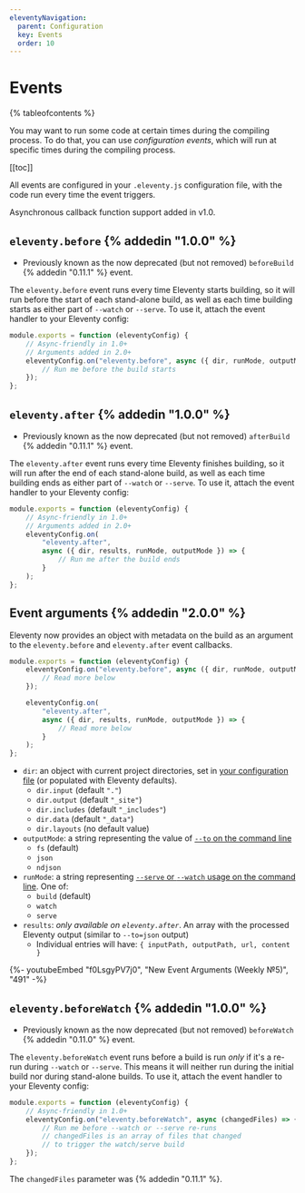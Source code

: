 ```yaml
---
eleventyNavigation:
  parent: Configuration
  key: Events
  order: 10
---
```


# Events

{% tableofcontents %}

You may want to run some code at certain times during the compiling process. To do that, you can use _configuration events_, which will run at specific times during the compiling process.

[[toc]]

All events are configured in your `.eleventy.js` configuration file, with the code run every time the event triggers.

Asynchronous callback function support added in v1.0.

## `eleventy.before` {% addedin "1.0.0" %}

- Previously known as the now deprecated (but not removed) `beforeBuild` {% addedin "0.11.1" %} event.

The `eleventy.before` event runs every time Eleventy starts building, so it will run before the start of each stand-alone build, as well as each time building starts as either part of `--watch` or `--serve`. To use it, attach the event handler to your Eleventy config:

```js
module.exports = function (eleventyConfig) {
	// Async-friendly in 1.0+
	// Arguments added in 2.0+
	eleventyConfig.on("eleventy.before", async ({ dir, runMode, outputMode }) => {
		// Run me before the build starts
	});
};
```

## `eleventy.after` {% addedin "1.0.0" %}

- Previously known as the now deprecated (but not removed) `afterBuild` {% addedin "0.11.1" %} event.

The `eleventy.after` event runs every time Eleventy finishes building, so it will run after the end of each stand-alone build, as well as each time building ends as either part of `--watch` or `--serve`. To use it, attach the event handler to your Eleventy config:

```js
module.exports = function (eleventyConfig) {
	// Async-friendly in 1.0+
	// Arguments added in 2.0+
	eleventyConfig.on(
		"eleventy.after",
		async ({ dir, results, runMode, outputMode }) => {
			// Run me after the build ends
		}
	);
};
```

## Event arguments {% addedin "2.0.0" %}

Eleventy now provides an object with metadata on the build as an argument to the `eleventy.before` and `eleventy.after` event callbacks.

```js
module.exports = function (eleventyConfig) {
	eleventyConfig.on("eleventy.before", async ({ dir, runMode, outputMode }) => {
		// Read more below
	});

	eleventyConfig.on(
		"eleventy.after",
		async ({ dir, results, runMode, outputMode }) => {
			// Read more below
		}
	);
};
```

- `dir`: an object with current project directories, set in [your configuration file](https://www.11ty.dev/docs/config/#input-directory) (or populated with Eleventy defaults).
  - `dir.input` (default `"."`)
  - `dir.output` (default `"_site"`)
  - `dir.includes` (default `"_includes"`)
  - `dir.data` (default `"_data"`)
  - `dir.layouts` (no default value)
- `outputMode`: a string representing the value of [`--to` on the command line](/docs/usage/#to-can-output-json)
  - `fs` (default)
  - `json`
  - `ndjson`
- `runMode`: a string representing [`--serve` or `--watch` usage on the command line](/docs/usage/#re-run-eleventy-when-you-save). One of:
  - `build` (default)
  - `watch`
  - `serve`
- `results`: _only available on `eleventy.after`_. An array with the processed Eleventy output (similar to `--to=json` output)
  - Individual entries will have: `{ inputPath, outputPath, url, content }`

<div class="youtube-related">
  {%- youtubeEmbed "f0LsgyPV7j0", "New Event Arguments (Weekly №5)", "491" -%}
</div>

## `eleventy.beforeWatch` {% addedin "1.0.0" %}

- Previously known as the now deprecated (but not removed) `beforeWatch` {% addedin "0.11.0" %} event.

The `eleventy.beforeWatch` event runs before a build is run _only_ if it's a re-run during `--watch` or `--serve`. This means it will neither run during the initial build nor during stand-alone builds. To use it, attach the event handler to your Eleventy config:

```js
module.exports = function (eleventyConfig) {
	// Async-friendly in 1.0+
	eleventyConfig.on("eleventy.beforeWatch", async (changedFiles) => {
		// Run me before --watch or --serve re-runs
		// changedFiles is an array of files that changed
		// to trigger the watch/serve build
	});
};
```

The `changedFiles` parameter was {% addedin "0.11.1" %}.
